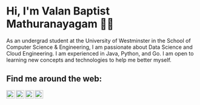 # Hi, I'm Valan Baptist Mathuranayagam 👋🏾 

As an undergrad student at the University of Westminster in the School of Computer Science & Engineering, I am passionate about Data Science and Cloud Engineering. I am experienced in Java, Python, and Go. I am open to learning new concepts and technologies to help me better myself.

## Find me around the web:

[<img align="left" alt="codeSTACKr | Kaggle" width="22px" src="https://github.com/valanm22/valanm22/blob/main/kaggle.svg" />][kaggle]
[<img align="left" alt="codeSTACKr | LinkedIn" width="22px" src="https://github.com/valanm22/valanm22/blob/main/linkedin.svg" />][linkedin]
[<img align="left" alt="codeSTACKr | Stack Overflow" width="22px" src="https://github.com/valanm22/valanm22/blob/main/stackoverflow.svg" />][stackoverflow]
[<img align="left" alt="codeSTACKr | Twitter" width="22px" src="https://github.com/valanm22/valanm22/blob/main/twitter.svg" />][twitter]

<br />

[kaggle]: https://www.kaggle.com/valan22
[linkedin]: https://www.linkedin.com/in/valan-baptist-mathuranayagam-42b620213/
[stackoverflow]: https://stackoverflow.com/users/17031913/valan
[twitter]: https://twitter.com/valanm22
